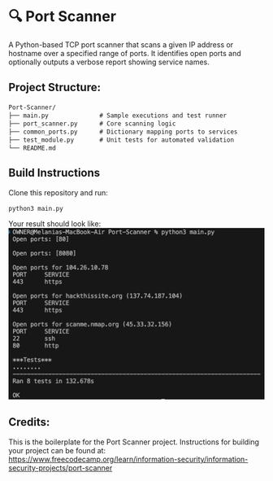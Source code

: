 # 🔍 Port Scanner

A Python-based TCP port scanner that scans a given IP address or hostname over a specified range of ports. It identifies open ports and optionally outputs a verbose report showing service names.

## Project Structure: 

```
Port-Scanner/
├── main.py              # Sample executions and test runner
├── port_scanner.py      # Core scanning logic
├── common_ports.py      # Dictionary mapping ports to services
├── test_module.py       # Unit tests for automated validation
└── README.md            
```

## Build Instructions

Clone this repository and run:
```bash
python3 main.py
```
Your result should look like:
![Result](result.png)

## Credits:

This is the boilerplate for the Port Scanner project. Instructions for building your project can be found at: 
https://www.freecodecamp.org/learn/information-security/information-security-projects/port-scanner
